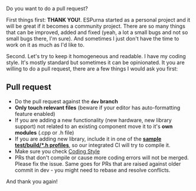 Do you want to do a pull request?

First things first: **THANK YOU!**. ESPurna started as a personal project and it will be great if it becomes a community project. There are so many things that can be improved, added and fixed (yeah, a lot a small bugs and not so small bugs there, I'm sure). And sometimes I just don't have the time to work on it as much as I'd like to. 

Second. Let's try to keep it homogeneous and readable. I have my coding style. It's mostly standard but sometimes it can be opinionated. It you are willing to do a pull request, there are a few things I would ask you first:

## Pull request ##
* Do the pull request against the **`dev` branch**
* **Only touch relevant files** (beware if your editor has auto-formatting feature enabled)
* If you are adding a new functionality (new hardware, new library support) not related to an existing component move it to it's **own modules** (.cpp or .h file)
* If you are adding new library, include it in one of the [**sample test/build/*.h profiles**](https://github.com/xoseperez/espurna/tree/dev/code/test/build), so our integrated CI will try to compile it.
* Make sure you check [Coding Style](https://github.com/xoseperez/espurna/wiki/CodingStyle)
* PRs that don't compile or cause more coding errors will not be merged. Please fix the issue. Same goes for PRs that are raised against older commit in dev - you might need to rebase and resolve conflicts.


And thank you again!
